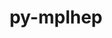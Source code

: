 ---
title: "py-mplhep"
layout: cache
categories: [package, develop-2025-02-23]
meta: {"compilers": ["gcc@=11.4.0"], "num_specs": 1, "num_specs_by_stack": {"hep": 1, "root": 1}, "oss": ["ubuntu22.04"], "platforms": ["linux"], "stacks": ["hep", "root"], "targets": ["x86_64_v3"], "versions": ["0.3.55"]}
spec_details: [{"compiler": "gcc@=11.4.0", "hash": "qsqrlpqcukjata5beedn6g6cvkosgh4s", "os": "ubuntu22.04", "platform": "linux", "size": "-", "stacks": ["hep", "root"], "tarball": "https://binaries.spack.io/develop-2025-02-23/build_cache/linux-ubuntu22.04-x86_64_v3/gcc-11.4.0/py-mplhep-0.3.55/linux-ubuntu22.04-x86_64_v3-gcc-11.4.0-py-mplhep-0.3.55-qsqrlpqcukjata5beedn6g6cvkosgh4s.spack", "target": "x86_64_v3", "variants": ["build_system=python_pip"], "versions": ["0.3.55"]}]
---